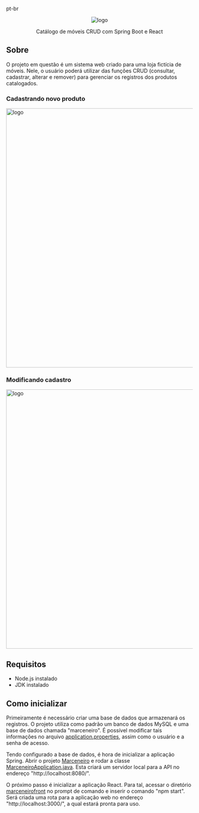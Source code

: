 pt-br
<p align='center'>
  <img src="https://user-images.githubusercontent.com/96660042/221160287-3b69f027-bb04-4bed-9507-831d4e004eda.png" alt="logo">
</p>
<p align='center'>Catálogo de móveis CRUD com Spring Boot e React</p>

## Sobre
O projeto em questão é um sistema web criado para uma loja fictícia de móveis. Nele, o usuário poderá utilizar das funções CRUD (consultar, cadastrar, alterar e remover) para gerenciar os registros dos produtos catalogados.

### Cadastrando novo produto
<img src="https://user-images.githubusercontent.com/96660042/221160167-9c0cf838-fa81-4467-b8d5-523794453d03.png" alt="logo" width=700>

### Modificando cadastro
<img src="https://user-images.githubusercontent.com/96660042/221160225-05c8a079-c38b-4076-827a-27d1983d3004.png" alt="logo" width=700>

## Requisitos
- Node.js instalado
- JDK instalado

## Como inicializar
  Primeiramente é necessário criar uma base de dados que armazenará os registros. O projeto utiliza como padrão um banco de dados MySQL e uma base de dados chamada "marceneiro". É possível modificar tais informações no arquivo [application.properties](https://github.com/yuriverso/Marceneiro/blob/main/Marceneiro/src/main/resources/application.properties), assim como o usuário e a senha de acesso.

  Tendo configurado a base de dados, é hora de inicializar a aplicação Spring. Abrir o projeto [Marceneiro](https://github.com/yuriverso/Marceneiro/tree/main/Marceneiro) e rodar a classe [MarceneiroApplication.java](https://github.com/yuriverso/Marceneiro/blob/main/Marceneiro/src/main/java/marceneiro/Marceneiro/MarceneiroApplication.java). Esta criará um servidor local para a API no endereço "http://localhost:8080/".

O próximo passo é inicializar a aplicação React. Para tal, acessar o diretório [marceneirofront](https://github.com/yuriverso/Marceneiro/tree/main/marceneirofront) no prompt de comando e inserir o comando "npm start". Será criada uma rota para a aplicação web no endereço "http://localhost:3000/", a qual estará pronta para uso.

